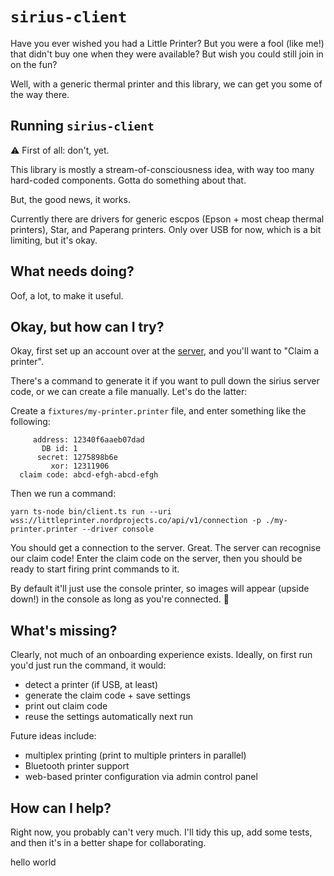 # `sirius-client`

Have you ever wished you had a Little Printer? But you were a fool (like me!) that didn't buy one when they were available? But wish you could still join in on the fun?

Well, with a generic thermal printer and this library, we can get you some of the way there.

## Running `sirius-client`

⚠️ First of all: don't, yet.

This library is mostly a stream-of-consciousness idea, with way too many hard-coded components. Gotta do something about that.

But, the good news, it works.

Currently there are drivers for generic escpos (Epson + most cheap thermal printers), Star, and Paperang printers. Only over USB for now, which is a bit limiting, but it's okay.

## What needs doing?

Oof, a lot, to make it useful.

## Okay, but how can I try?

Okay, first set up an account over at the [server](https://littleprinter.nordprojects.co/), and you'll want to "Claim a printer".

There's a command to generate it if you want to pull down the sirius server code, or we can create a file manually. Let's do the latter:

Create a `fixtures/my-printer.printer` file, and enter something like the following:

```
     address: 12340f6aaeb07dad
       DB id: 1
      secret: 1275898b6e
         xor: 12311906
  claim code: abcd-efgh-abcd-efgh
```

Then we run a command:

```
yarn ts-node bin/client.ts run --uri wss://littleprinter.nordprojects.co/api/v1/connection -p ./my-printer.printer --driver console
```

You should get a connection to the server. Great. The server can recognise our claim code! Enter the claim code on the server, then you should be ready to start firing print commands to it.

By default it'll just use the console printer, so images will appear (upside down!) in the console as long as you're connected. 💸

## What's missing?

Clearly, not much of an onboarding experience exists. Ideally, on first run you'd just run the command, it would:

- detect a printer (if USB, at least)
- generate the claim code + save settings
- print out claim code
- reuse the settings automatically next run

Future ideas include:

- multiplex printing (print to multiple printers in parallel)
- Bluetooth printer support
- web-based printer configuration via admin control panel

## How can I help?

Right now, you probably can't very much. I'll tidy this up, add some tests, and then it's in a better shape for collaborating.

hello world
